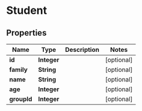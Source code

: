 

# Student


## Properties

| Name | Type | Description | Notes |
|------------ | ------------- | ------------- | -------------|
|**id** | **Integer** |  |  [optional] |
|**family** | **String** |  |  [optional] |
|**name** | **String** |  |  [optional] |
|**age** | **Integer** |  |  [optional] |
|**groupId** | **Integer** |  |  [optional] |



